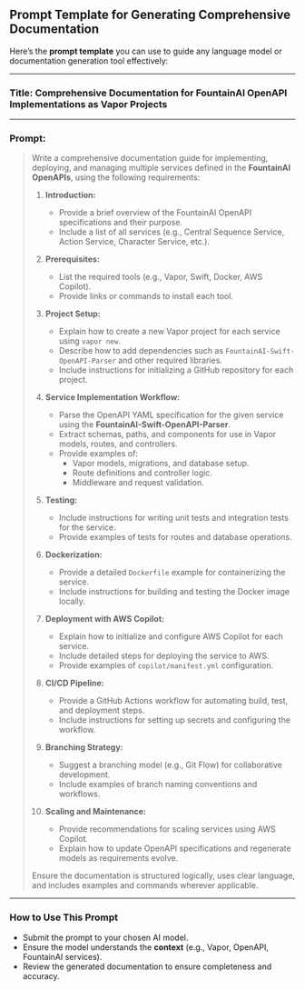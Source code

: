 
## Prompt Template for Generating Comprehensive Documentation

Here’s the **prompt template** you can use to guide any language model or documentation generation tool effectively:

---

### **Title:** Comprehensive Documentation for FountainAI OpenAPI Implementations as Vapor Projects

---

### **Prompt:**

> Write a comprehensive documentation guide for implementing, deploying, and managing multiple services defined in the **FountainAI OpenAPIs**, using the following requirements:
>
> 1. **Introduction:**
>    - Provide a brief overview of the FountainAI OpenAPI specifications and their purpose.
>    - Include a list of all services (e.g., Central Sequence Service, Action Service, Character Service, etc.).
>
> 2. **Prerequisites:**
>    - List the required tools (e.g., Vapor, Swift, Docker, AWS Copilot).
>    - Provide links or commands to install each tool.
>
> 3. **Project Setup:**
>    - Explain how to create a new Vapor project for each service using `vapor new`.
>    - Describe how to add dependencies such as `FountainAI-Swift-OpenAPI-Parser` and other required libraries.
>    - Include instructions for initializing a GitHub repository for each project.
>
> 4. **Service Implementation Workflow:**
>    - Parse the OpenAPI YAML specification for the given service using the **FountainAI-Swift-OpenAPI-Parser**.
>    - Extract schemas, paths, and components for use in Vapor models, routes, and controllers.
>    - Provide examples of:
>       - Vapor models, migrations, and database setup.
>       - Route definitions and controller logic.
>       - Middleware and request validation.
>
> 5. **Testing:**
>    - Include instructions for writing unit tests and integration tests for the service.
>    - Provide examples of tests for routes and database operations.
>
> 6. **Dockerization:**
>    - Provide a detailed `Dockerfile` example for containerizing the service.
>    - Include instructions for building and testing the Docker image locally.
>
> 7. **Deployment with AWS Copilot:**
>    - Explain how to initialize and configure AWS Copilot for each service.
>    - Include detailed steps for deploying the service to AWS.
>    - Provide examples of `copilot/manifest.yml` configuration.
>
> 8. **CI/CD Pipeline:**
>    - Provide a GitHub Actions workflow for automating build, test, and deployment steps.
>    - Include instructions for setting up secrets and configuring the workflow.
>
> 9. **Branching Strategy:**
>    - Suggest a branching model (e.g., Git Flow) for collaborative development.
>    - Include examples of branch naming conventions and workflows.
>
> 10. **Scaling and Maintenance:**
>     - Provide recommendations for scaling services using AWS Copilot.
>     - Explain how to update OpenAPI specifications and regenerate models as requirements evolve.
>
> Ensure the documentation is structured logically, uses clear language, and includes examples and commands wherever applicable.

---

### **How to Use This Prompt**

- Submit the prompt to your chosen AI model.
- Ensure the model understands the **context** (e.g., Vapor, OpenAPI, FountainAI services).
- Review the generated documentation to ensure completeness and accuracy.

